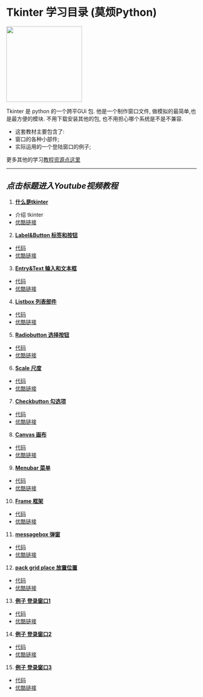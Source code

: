 # Tkinter 学习目录 (莫烦Python)
<img src='https://github.com/MorvanZhou/tutorials/blob/master/tkinterTUT/cover%20page.jpg?raw=true' height=200>

Tkinter 是 python 的一个跨平GUi 包. 他是一个制作窗口文件, 做模拟的最简单,也是最方便的模块. 不用下载安装其他的包, 也不用担心哪个系统是不是不兼容.

* 这套教材主要包含了:
 * 窗口的各种小部件;
 * 实际运用的一个登陆窗口的例子;

更多其他的学习[教程资源点这里](https://github.com/MorvanZhou/tutorials/blob/master/README.md)
 
---
## *点击标题进入Youtube视频教程*

1. [**什么是tkinter**](https://www.youtube.com/watch?v=eXOQwzHsyqU&list=PLXO45tsB95cJU56K4EtkG0YNGBZCuDwAH&index=1)
  * 介绍 tkinter
  * [优酷链接](http://v.youku.com/v_show/id_XMTYwNTc0NDczNg==.html?f=27433146&o=1)


2. [**Label&Button 标签和按钮**](https://www.youtube.com/watch?v=vMAK1oJAtkQ&list=PLXO45tsB95cJU56K4EtkG0YNGBZCuDwAH&index=2)
  * [代码](https://github.com/MorvanZhou/tutorials/blob/master/tkinterTUT/tk2_label_button.py)
  * [优酷链接](http://v.youku.com/v_show/id_XMTYwNTc3OTE3Mg==.html?f=27433146&o=1)


3. [**Entry&Text 输入和文本框**](https://www.youtube.com/watch?v=lVcM_V3KqOE&list=PLXO45tsB95cJU56K4EtkG0YNGBZCuDwAH&index=3)
  * [代码](https://github.com/MorvanZhou/tutorials/blob/master/tkinterTUT/tk3_entry_text.py)
  * [优酷链接](http://v.youku.com/v_show/id_XMTYwNzAwNTY0NA==.html?f=27433146&o=1)


4. [**Listbox 列表部件**](https://www.youtube.com/watch?v=mS2kTW-4TLo&list=PLXO45tsB95cJU56K4EtkG0YNGBZCuDwAH&index=4)
  * [代码](https://github.com/MorvanZhou/tutorials/blob/master/tkinterTUT/tk4_listbox.py)
  * [优酷链接](http://v.youku.com/v_show/id_XMTYwNzAyODE5Mg==.html?f=27433146&o=1)



5. [**Radiobutton 选择按钮**](https://www.youtube.com/watch?v=nun-fQIJsZE&list=PLXO45tsB95cJU56K4EtkG0YNGBZCuDwAH&index=5)
  * [代码](https://github.com/MorvanZhou/tutorials/blob/master/tkinterTUT/tk5_radiobutton.py)
  * [优酷链接](http://v.youku.com/v_show/id_XMTYwODA4MDIyMA==.html?f=27433146&o=1)


6. [**Scale 尺度**](https://www.youtube.com/watch?v=rRZdcHKZQw8&list=PLXO45tsB95cJU56K4EtkG0YNGBZCuDwAH&index=6)
  * [代码](https://github.com/MorvanZhou/tutorials/blob/master/tkinterTUT/tk6_scale.py)
  * [优酷链接](http://v.youku.com/v_show/id_XMTYwODE0Njg2MA==.html?f=27433146&o=1)


7. [**Checkbutton 勾选项**](https://www.youtube.com/watch?v=WJHHDXSES-0&list=PLXO45tsB95cJU56K4EtkG0YNGBZCuDwAH&index=7)
  * [代码](https://github.com/MorvanZhou/tutorials/blob/master/tkinterTUT/tk7_checkbutton.py)
  * [优酷链接](http://v.youku.com/v_show/id_XMTYwODE4NDc0NA==.html?f=27433146&o=1)


8. [**Canvas 画布**](https://www.youtube.com/watch?v=TgcyOBZDgw8&list=PLXO45tsB95cJU56K4EtkG0YNGBZCuDwAH&index=8)
  * [代码](https://github.com/MorvanZhou/tutorials/blob/master/tkinterTUT/tk8_canvas.py)
  * [优酷链接](http://v.youku.com/v_show/id_XMTYwODY4ODMwNA==.html?f=27433146&o=1)


9. [**Menubar 菜单**](https://www.youtube.com/watch?v=SaPE553NlrQ&list=PLXO45tsB95cJU56K4EtkG0YNGBZCuDwAH&index=9)
  * [代码](https://github.com/MorvanZhou/tutorials/blob/master/tkinterTUT/tk9_menubar.py)
  * [优酷链接](http://v.youku.com/v_show/id_XMTYwODc0NDEwMA==.html?f=27433146&o=1)


10. [**Frame 框架**](https://www.youtube.com/watch?v=WoHYMSlRdrU&list=PLXO45tsB95cJU56K4EtkG0YNGBZCuDwAH&index=10)
  * [代码](https://github.com/MorvanZhou/tutorials/blob/master/tkinterTUT/tk10_frame.py)
  * [优酷链接](http://v.youku.com/v_show/id_XMTYxMDUyMDEyNA==.html?f=27433146&o=1)


11. [**messagebox 弹窗**](https://www.youtube.com/watch?v=Hj5sTDW-xqg&list=PLXO45tsB95cJU56K4EtkG0YNGBZCuDwAH&index=11)
  * [代码](https://github.com/MorvanZhou/tutorials/blob/master/tkinterTUT/tk11_msgbox.py)
  * [优酷链接](http://v.youku.com/v_show/id_XMTYxMDU1NTAyOA==.html?f=27433146&o=1)


12. [**pack grid place 放置位置**](https://www.youtube.com/watch?v=gb6cVVg9viM&list=PLXO45tsB95cJU56K4EtkG0YNGBZCuDwAH&index=12)
  * [代码](https://github.com/MorvanZhou/tutorials/blob/master/tkinterTUT/tk12_position.py)
  * [优酷链接](http://v.youku.com/v_show/id_XMTYxMDU5MzI2MA==.html?f=27433146&o=1)


13. [**例子 登录窗口1**](https://www.youtube.com/watch?v=3yVR0H5lhso&list=PLXO45tsB95cJU56K4EtkG0YNGBZCuDwAH&index=13)
  * [代码](https://github.com/MorvanZhou/tutorials/tree/master/tkinterTUT/tk13_login_example)
  * [优酷链接](http://v.youku.com/v_show/id_XMTYxMTEyNDIyNA==.html?f=27433146&o=1)


14. [**例子 登录窗口2**](https://www.youtube.com/watch?v=E9REgHVes6c&list=PLXO45tsB95cJU56K4EtkG0YNGBZCuDwAH&index=14)
  * [代码](https://github.com/MorvanZhou/tutorials/tree/master/tkinterTUT/tk14_login_example)
  * [优酷链接](http://v.youku.com/v_show/id_XMTYxMTE0NjM1Mg==.html?f=27433146&o=1)


15. [**例子 登录窗口3**](https://www.youtube.com/watch?v=0mwWNHfSu0Y&list=PLXO45tsB95cJU56K4EtkG0YNGBZCuDwAH&index=15)
  * [代码](https://github.com/MorvanZhou/tutorials/tree/master/tkinterTUT/tk15_login_example)
  * [优酷链接](http://v.youku.com/v_show/id_XMTYxMTIxNzY2NA==.html?f=27433146&o=1)
